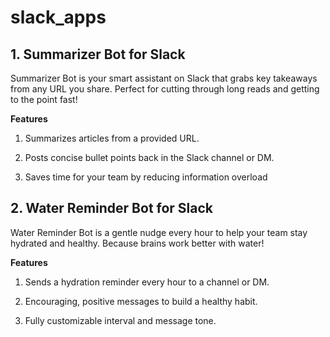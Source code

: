 # slack_apps
 
## **1. Summarizer Bot for Slack**

Summarizer Bot is your smart assistant on Slack that grabs key takeaways from any URL you share. Perfect for cutting through long reads and getting to the point fast!

**Features**
1. Summarizes articles from a provided URL.

2. Posts concise bullet points back in the Slack channel or DM.

3. Saves time for your team by reducing information overload


## **2. Water Reminder Bot for Slack**

Water Reminder Bot is a gentle nudge every hour to help your team stay hydrated and healthy. Because brains work better with water!

**Features**
1. Sends a hydration reminder every hour to a channel or DM.

2. Encouraging, positive messages to build a healthy habit.

3. Fully customizable interval and message tone.
